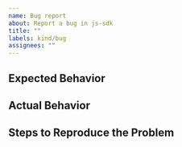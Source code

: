 ```yaml
---
name: Bug report
about: Report a bug in js-sdk
title: ""
labels: kind/bug
assignees: ""
---
```


## Expected Behavior

<!-- Briefly describe what you expect to happen -->

## Actual Behavior

<!-- Briefly describe what is actually happening -->

## Steps to Reproduce the Problem

<!-- How can a maintainer reproduce this issue (be detailed) -->
